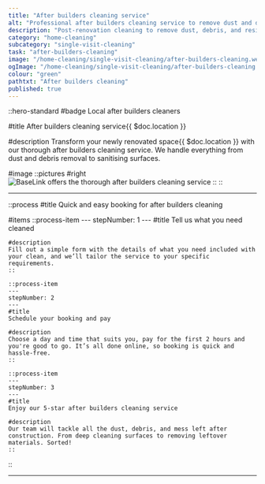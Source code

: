 ```yaml
---
title: "After builders cleaning service"
alt: "Professional after builders cleaning service to remove dust and debris from your home"
description: "Post-renovation cleaning to remove dust, debris, and residues"
category: "home-cleaning"
subcategory: "single-visit-cleaning"
task: "after-builders-cleaning"
image: "/home-cleaning/single-visit-cleaning/after-builders-cleaning.webp"
ogImage: "/home-cleaning/single-visit-cleaning/after-builders-cleaning.webp"
colour: "green"
pathtxt: "After builders cleaning"
published: true
---
```


::hero-standard
#badge
Local after builders cleaners

#title
After builders cleaning service{{ $doc.location }}

#description
Transform your newly renovated space{{ $doc.location }} with our thorough after builders cleaning service. We handle everything from dust and debris removal to sanitising surfaces.

#image
    ::pictures
    #right
    ![BaseLink offers the thorough after builders cleaning service](/home-cleaning/single-visit-cleaning/after-builders-cleaning.webp)
    ::
::

---

::process
#title
Quick and easy booking for after builders cleaning

#items
    ::process-item
    ---
    stepNumber: 1
    ---
    #title
    Tell us what you need cleaned

    #description
    Fill out a simple form with the details of what you need included with your clean, and we’ll tailor the service to your specific requirements.
    ::
    
    ::process-item
    ---
    stepNumber: 2
    ---
    #title
    Schedule your booking and pay

    #description
    Choose a day and time that suits you, pay for the first 2 hours and you're good to go. It’s all done online, so booking is quick and hassle-free.
    ::

    ::process-item
    ---
    stepNumber: 3
    ---
    #title
    Enjoy our 5-star after builders cleaning service

    #description
    Our team will tackle all the dust, debris, and mess left after construction. From deep cleaning surfaces to removing leftover materials. Sorted!
    ::
::

---

